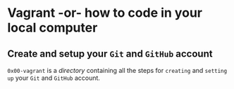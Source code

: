 # Vagrant -or- how to code in your local computer

## Create and setup your <code>Git</code> and <code>GitHub</code> account 

<code>0x00-vagrant</code> is a *directory* containing all the steps for <code>creating</code> and <code>setting up</code> your <code>Git</code> and <code>GitHub</code> account.   
